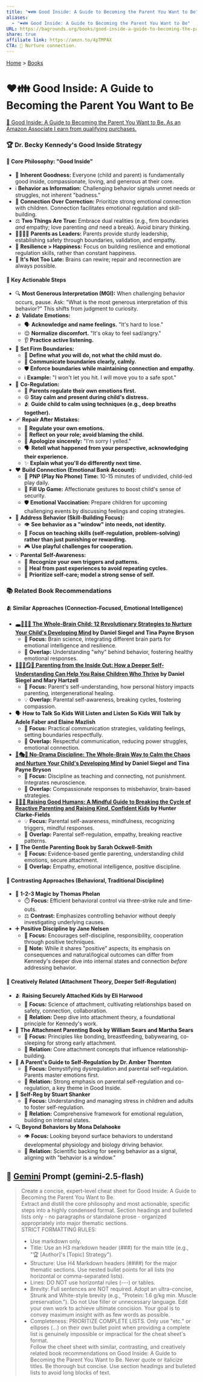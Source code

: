 ```yaml
---
title: "❤️👪 Good Inside: A Guide to Becoming the Parent You Want to Be"
aliases:
  - "❤️👪 Good Inside: A Guide to Becoming the Parent You Want to Be"
URL: https://bagrounds.org/books/good-inside-a-guide-to-becoming-the-parent-you-want-to-be
share: true
affiliate link: https://amzn.to/4pTMPAX
CTA: 💖 Nurture connection.
---
```

[Home](../index.md) > [Books](./index.md)  
# ❤️👪 Good Inside: A Guide to Becoming the Parent You Want to Be  
[🛒 Good Inside: A Guide to Becoming the Parent You Want to Be. As an Amazon Associate I earn from qualifying purchases.](https://amzn.to/4pTMPAX)  
  
### 🏆 Dr. Becky Kennedy's Good Inside Strategy  
  
#### 🧠 Core Philosophy: "Good Inside"  
  
* 💖 **Inherent Goodness:** Everyone (child and parent) is fundamentally good inside, compassionate, loving, and generous at their core.  
* ℹ️ **Behavior as Information:** Challenging behavior signals unmet needs or struggles, not inherent "badness."  
* 🤝 **Connection Over Correction:** Prioritize strong emotional connection with children. Connection facilitates emotional regulation and skill-building.  
* ⚖️ **Two Things Are True:** Embrace dual realities (e.g., firm boundaries *and* empathy; love parenting *and* need a break). Avoid binary thinking.  
* 👨‍👩‍👧‍👦 **Parents as Leaders:** Parents provide sturdy leadership, establishing safety through boundaries, validation, and empathy.  
* 💪 **Resilience > Happiness:** Focus on building resilience and emotional regulation skills, rather than constant happiness.  
* 🌱 **It's Not Too Late:** Brains can rewire; repair and reconnection are always possible.  
  
#### 🚀 Key Actionable Steps  
  
* 🔍 **Most Generous Interpretation (MGI):** When challenging behavior occurs, pause. Ask: "What is the most generous interpretation of this behavior?" This shifts from judgment to curiosity.  
* 🫂 **Validate Emotions:**  
    * 🗣️ **Acknowledge and name feelings.** "It's hard to lose."  
    * 😌 **Normalize discomfort.** "It's okay to feel sad/angry."  
    * 👂 **Practice active listening.**  
* 🚧 **Set Firm Boundaries:**  
    * 🎯 **Define what *you* will do, not what the child must do.**  
    * 📢 **Communicate boundaries clearly, calmly.**  
    * 🛡️ **Enforce boundaries while maintaining connection and empathy.**  
    * ℹ️ **Example:** "I won't let you hit. I will move you to a safe spot."  
* 🧘 **Co-Regulation:**  
    * 🙋 **Parents regulate their own emotions first.**  
    * ☮️ **Stay calm and present during child's distress.**  
    * 🫂 **Guide child to calm using techniques (e.g., deep breaths together).**  
* 🩹 **Repair After Mistakes:**  
    * 🧘 **Regulate your own emotions.**  
    * 🤔 **Reflect on your role; avoid blaming the child.**  
    * 🙏 **Apologize sincerely:** "I'm sorry I yelled."  
    * 🗣️ **Retell what happened from your perspective, acknowledging their experience.**  
    * ✨ **Explain what you'll do differently next time.**  
* ❤️ **Build Connection (Emotional Bank Account):**  
    * 📱 **PNP (Play No Phone) Time:** 10-15 minutes of undivided, child-led play daily.  
    * 🎁 **Fill Up Game:** Affectionate gestures to boost child's sense of security.  
    * 🛡️ **Emotional Vaccination:** Prepare children for upcoming challenging events by discussing feelings and coping strategies.  
* 🧩 **Address Behavior (Skill-Building Focus):**  
    * 👁️ **See behavior as a "window" into needs, not identity.**  
    * 🌱 **Focus on teaching skills (self-regulation, problem-solving) rather than just punishing or rewarding.**  
    * 🎮 **Use playful challenges for cooperation.**  
* 💡 **Parental Self-Awareness:**  
    * 🚨 **Recognize your own triggers and patterns.**  
    * 💖 **Heal from past experiences to avoid repeating cycles.**  
    * 🛀 **Prioritize self-care; model a strong sense of self.**  
  
### 📚 Related Book Recommendations  
  
#### 🫂 Similar Approaches (Connection-Focused, Emotional Intelligence)  
  
* **[🕳️🧠👶🏽 The Whole-Brain Child: 12 Revolutionary Strategies to Nurture Your Child's Developing Mind](./the-whole-brain-child.md) by Daniel Siegel and Tina Payne Bryson**  
    * 🔬 **Focus:** Brain science, integrating different brain parts for emotional intelligence and resilience.  
    * 🤝 **Overlap:** Understanding "why" behind behavior, fostering healthy emotional responses.  
* **[🤱🏼🤿🪞🌱 Parenting from the Inside Out: How a Deeper Self-Understanding Can Help You Raise Children Who Thrive](./parenting-from-the-inside-out-how-a-deeper-self-understanding-can-help-you-raise-children-who-thrive.md) by Daniel Siegel and Mary Hartzell**  
    * 🙋 **Focus:** Parent's self-understanding, how personal history impacts parenting, intergenerational healing.  
    * 💡 **Overlap:** Parental self-awareness, breaking cycles, fostering compassion.  
* 🗣️ **How to Talk So Kids Will Listen and Listen So Kids Will Talk by Adele Faber and Elaine Mazlish**  
    * 💬 **Focus:** Practical communication strategies, validating feelings, setting boundaries respectfully.  
    * 🤝 **Overlap:** Respectful communication, reducing power struggles, emotional connection.  
* **[🚫🎭🧠 No-Drama Discipline: The Whole-Brain Way to Calm the Chaos and Nurture Your Child's Developing Mind](./no-drama-discipline.md) by Daniel Siegel and Tina Payne Bryson**  
    * 🍎 **Focus:** Discipline as teaching and connecting, not punishment. Integrates neuroscience.  
    * 🤝 **Overlap:** Compassionate responses to misbehavior, brain-based strategies.  
* **[🌱👼🏼 Raising Good Humans: A Mindful Guide to Breaking the Cycle of Reactive Parenting and Raising Kind, Confident Kids](./raising-good-humans-a-mindful-guide-to-breaking-the-cycle-of-reactive-parenting-and-raising-kind-confident-kids.md) by Hunter Clarke-Fields**  
    * 💡 **Focus:** Parental self-awareness, mindfulness, recognizing triggers, mindful responses.  
    * 🤝 **Overlap:** Parental self-regulation, empathy, breaking reactive patterns.  
* 🧸 **The Gentle Parenting Book by Sarah Ockwell-Smith**  
    * 🔬 **Focus:** Evidence-based gentle parenting, understanding child emotions, secure attachment.  
    * 🤝 **Overlap:** Empathy, emotional intelligence, positive discipline.  
  
#### 🚦 Contrasting Approaches (Behavioral, Traditional Discipline)  
  
* 🔢 **1-2-3 Magic by Thomas Phelan**  
    * ⏱️ **Focus:** Efficient behavioral control via three-strike rule and time-outs.  
    * ⚖️ **Contrast:** Emphasizes controlling behavior without deeply investigating underlying causes.  
* ➕ **Positive Discipline by Jane Nelsen**  
    * 🌱 **Focus:** Encourages self-discipline, responsibility, cooperation through positive techniques.  
    * 📝 **Note:** While it shares "positive" aspects, its emphasis on consequences and natural/logical outcomes can differ from Kennedy's deeper dive into internal states and connection *before* addressing behavior.  
  
#### 🔗 Creatively Related (Attachment Theory, Deeper Self-Regulation)  
  
* 🫂 **Raising Securely Attached Kids by Eli Harwood**  
    * 🔬 **Focus:** Science of attachment, cultivating relationships based on safety, connection, collaboration.  
    * 🤝 **Relation:** Deep dive into attachment theory, a foundational principle for Kennedy's work.  
* 👶 **The Attachment Parenting Book by William Sears and Martha Sears**  
    * 🍼 **Focus:** Principles like bonding, breastfeeding, babywearing, co-sleeping for strong early attachment.  
    * 🤝 **Relation:** Core attachment concepts that influence relationship-building.  
* 💖 **A Parent's Guide to Self-Regulation by Dr. Amber Thornton**  
    * 🙋 **Focus:** Demystifying dysregulation and parental self-regulation. Parents master emotions first.  
    * 🤝 **Relation:** Strong emphasis on parental self-regulation and co-regulation, a key theme in Good Inside.  
* 🧠 **Self-Reg by Stuart Shanker**  
    * 🧘 **Focus:** Understanding and managing stress in children and adults to foster self-regulation.  
    * 🤝 **Relation:** Comprehensive framework for emotional regulation, building on internal states.  
* 🔍 **Beyond Behaviors by Mona Delahooke**  
    * 👁️ **Focus:** Looking beyond surface behaviors to understand developmental physiology and biology driving behavior.  
    * 🤝 **Relation:** Scientific backing for seeing behavior as a signal, aligning with "behavior is a window."  
  
## 💬 [Gemini](https://gemini.google.com) Prompt (gemini-2.5-flash)  
> Create a concise, expert-level cheat sheet for Good Inside: A Guide to Becoming the Parent You Want to Be.  
Extract and distill the core philosophy and most actionable, specific steps into a highly condensed format. Section headings and bulleted lists only - no paragraphs or standalone prose - organized appropriately into major thematic sections.  
STRICT FORMATTING RULES:  
> - Use markdown only.  
> - Title: Use an H3 markdown header (###) for the main title (e.g., "🏆 [Author]'s [Topic] Strategy").  
> - Structure: Use H4 Markdown headers (####) for the major thematic sections. Use nested bullet points for all lists (no horizontal or comma-separated lists).  
> - Lines: DO NOT use horizontal rules (---) or tables.  
> - Brevity: Full sentences are NOT required. Adopt an ultra-concise, Strunk and White-style brevity (e.g., "Protein: 1.6 g/kg min. Muscle preservation."). Do not Use filler or unnecessary language. Edit your own work to achieve ultimate concision. Your goal is to convey maximum insight with as few words as possible.  
> - Completeness: PRIORITIZE COMPLETE LISTS. Only use "etc." or ellipses (...) on their own bullet point when providing a complete list is genuinely impossible or impractical for the cheat sheet's format.  
> Follow the cheet sheet with similar, contrasting, and creatively related book recommendations on Good Inside: A Guide to Becoming the Parent You Want to Be. Never quote or italicize titles. Be thorough but concise. Use section headings and bulleted lists to avoid long blocks of text.